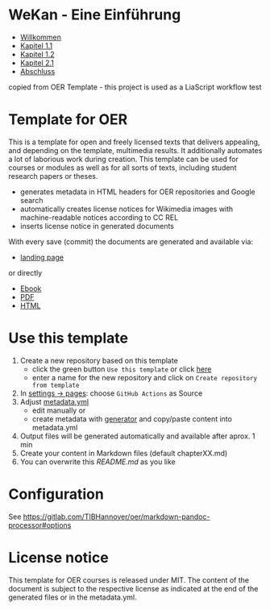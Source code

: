 # WeKan - Eine Einführung
* [Willkommen](chapter01.md)
* [Kapitel 1.1](chapter02.md)
* [Kapitel 1.2](chapter03.md)
* [Kapitel 2.1](chapter04.md)
* [Abschluss](chapter99.md)

copied from OER Template - this project is used as a LiaScript workflow test

# Template for OER

This is a template for open and freely licensed texts that delivers appealing, and depending on the template, multimedia results. It additionally automates a lot of laborious work during creation. This template can be used for courses or modules as well as for all sorts of texts, including student research papers or theses.

* generates metadata in HTML headers for OER repositories and Google search
* automatically creates license notices for Wikimedia images with machine-readable notices according to CC REL
* inserts license notice in generated documents

With every save (commit) the documents are generated and available via:

* [landing page](https://Hazel-0.github.io/LiaScript-Test/)

or directly 
* [Ebook](https://Hazel-0.github.io/LiaScript-Test/document.epub)
* [PDF](https://Hazel-0.github.io/LiaScript-Test/document.pdf)
* [HTML](https://Hazel-0.github.io/LiaScript-Test/document.html)

# Use this template

1. Create a new repository based on this template
    * click the green button `Use this template` or click [here](https://github.com/TIBHannover/markdown-documents-template/generate)
    * enter a name for the new repository and click on `Create repository from template`
1. In [settings -> pages](../../settings/pages): choose `GitHub Actions` as Source
1. Adjust [metadata.yml](../../edit/main/metadata.yml)
    * edit manually or
    * create metadata with [generator](https://oersi.gitlab.io/metadata-form/metadata-generator.html) and copy/paste content into metadata.yml
1. Output files will be generated automatically and available after aprox. 1 min
1. Create your content in Markdown files (default chapterXX.md)
1. You can overwrite this _README.md_ as you like

# Configuration

See https://gitlab.com/TIBHannover/oer/markdown-pandoc-processor#options

# License notice
This template for OER courses is released under MIT. The content of the document is subject to the respective license as indicated at the end of the generated files or in the metadata.yml.
